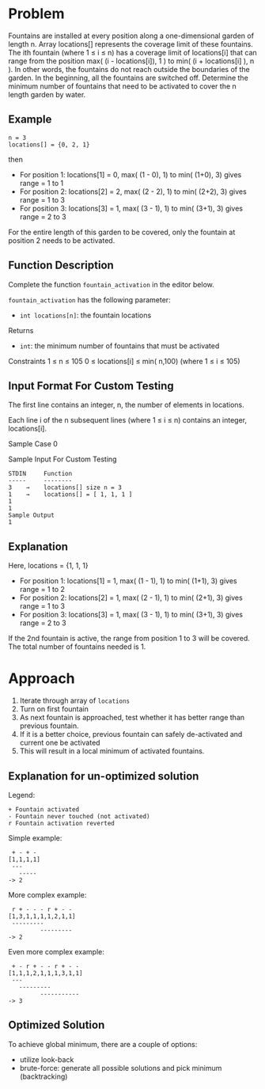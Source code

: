 # Problem

Fountains are installed at every position along a one-dimensional garden of length n. Array locations[] represents the coverage limit of these fountains. The ith fountain (where 1 ≤ i ≤ n)  has a coverage limit of locations[i] that can range from the position max( (i - locations[i]), 1 ) to min( (i + locations[i] ), n ). In other words, the fountains do not reach outside the boundaries of the garden. In the beginning, all the fountains are switched off. Determine the minimum number of fountains that need to be activated to cover the n length garden by water.
 
## Example

```
n = 3
locations[] = {0, 2, 1}
```
then

- For position 1: locations[1] = 0, max( (1 - 0), 1) to min( (1+0), 3) gives range = 1 to 1
- For position 2: locations[2] = 2, max( (2 - 2), 1) to min( (2+2), 3) gives range = 1 to 3
- For position 3: locations[3] = 1, max( (3 - 1), 1) to min( (3+1), 3) gives range = 2 to 3

For the entire length of this garden to be covered, only the fountain at position 2 needs to be activated.  
 
## Function Description

Complete the function `fountain_activation` in the editor below.
 
`fountain_activation` has the following parameter:
- `int locations[n]`:  the fountain locations

Returns 
- `int`: the minimum number of fountains that must be activated
 
Constraints
1 ≤ n ≤ 105
0 ≤ locations[i] ≤ min( n,100) (where 1 ≤ i ≤ 105)
 
## Input Format For Custom Testing
The first line contains an integer, n, the number of elements in locations.

Each line i of the n subsequent lines (where 1 ≤ i ≤ n) contains an integer, locations[i].

Sample Case 0

Sample Input For Custom Testing

```
STDIN     Function 
-----     -------- 
3    →    locations[] size n = 3
1    →    locations[] = [ 1, 1, 1 ]
1
1
Sample Output
1
```

## Explanation

Here, locations = {1, 1, 1}
 
- For position 1: locations[1] = 1, max( (1 - 1), 1) to min( (1+1), 3) gives range = 1 to 2
- For position 2: locations[2] = 1, max( (2 - 1), 1) to min( (2+1), 3) gives range = 1 to 3
- For position 3: locations[3] = 1, max( (3 - 1), 1) to min( (3+1), 3) gives range = 2 to 3

If the 2nd fountain is active, the range from position 1 to 3 will be covered. The total number of fountains needed is 1.

# Approach

1. Iterate through array of `locations`
2. Turn on first fountain
3. As next fountain is approached, test whether it has better range than previous fountain.
4. If it is a better choice, previous fountain can safely de-activated and current one be activated    
5. This will result in a local minimum of activated fountains. 
   
## Explanation for un-optimized solution

Legend:
```
+ Fountain activated
- Fountain never touched (not activated)
r Fountain activation reverted
```

Simple example:

```
 + - + -
[1,1,1,1]
 ---   
   -----
-> 2
```

More complex example:

```
 r + - - - r + - -
[1,3,1,1,1,1,2,1,1]
 ---------   
         ---------
-> 2
```

Even more complex example:

```
 + - r + - - r + - -
[1,1,1,2,1,1,1,3,1,1]
 ---
   ---------   
         -----------
-> 3
```


## Optimized Solution

To achieve global minimum, there are a couple of options:

- utilize look-back
- brute-force: generate all possible solutions and pick minimum (backtracking)

